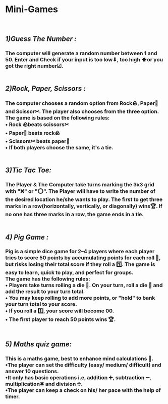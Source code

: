 # Mini-Games<br><br>
## *1)Guess The Number :* 
### The computer will generate a random number between 1 and 50. Enter and Check if your input is too low⬇, too high ⬆or you got the right number☑.<br><br>
## *2)Rock, Paper, Scissors :* 
### The computer chooses a random option from Rock🪨, Paper📃 and Scissor✂. The player also chooses from the three option. The game is based on the following rules:<br>• Rock 🪨beats scissors✂<br>• Paper📃 beats rock🪨<br>• Scissors✂ beats paper📃<br>• If both players choose the same, it's a tie.<br><br>
## *3)Tic Tac Toe:* 
### The Player & The Computer take turns marking the 3x3 grid with "❌" or "⭕". The Player will have to write the number of the desired location he/she wants to play. The first to get three marks in a row(horizontally, vertically, or diagonally) wins🏆. If no one has three marks in a row, the game ends in a tie.<br><br>
## *4) Pig Game :* 
### Pig is a simple dice game for 2–4 players where each player tries to score 50 points by accumulating points for each roll 🎲, but risks losing their total score if they roll a 1️⃣. The game is easy to learn, quick to play, and perfect for groups.<br>The game has the following rules:<br>• Players take turns rolling a die 🎲. On your turn, roll a die 🎲 and add the result to your turn total.<br>• You may keep rolling to add more points, or "hold" to bank your turn total to your score.<br>• If you roll a 1️⃣, your score will become 0️0.<br>• The first player to reach 50 points wins 🏆.<br><br>
## *5) Maths quiz game:* 
### This is a maths game, best to enhance mind calculations 🧮.<br>•The player can set the difficulty (easy/ medium/ difficult) and answer 10 questions.<br>•It only has basic operations i.e, addition ➕, subtraction ➖, multiplication✖ and division ➗. <br>•The player can keep a check on his/ her pace with the help of timer.
